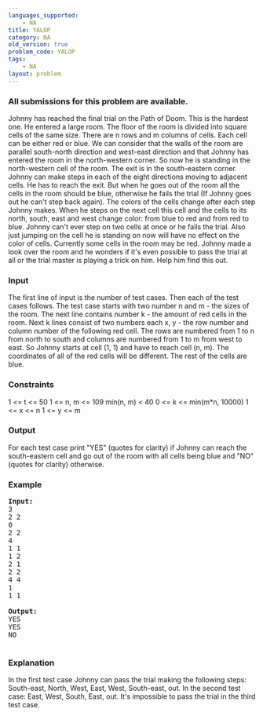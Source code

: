 ```yaml
---
languages_supported:
    - NA
title: YALOP
category: NA
old_version: true
problem_code: YALOP
tags:
    - NA
layout: problem
---
```

###  All submissions for this problem are available. 

Johnny has reached the final trial on the Path of Doom. This is the hardest one. He entered a large room. The floor of the room is divided into square cells of the same size. There are n rows and m columns of cells. Each cell can be either red or blue. We can consider that the walls of the room are parallel south-north direction and west-east direction and that Johnny has entered the room in the north-western corner. So now he is standing in the north-western cell of the room. The exit is in the south-eastern corner. Johnny can make steps in each of the eight directions moving to adjacent cells. He has to reach the exit. But when he goes out of the room all the cells in the room should be blue, otherwise he fails the trial (If Johnny goes out he can't step back again). The colors of the cells change after each step Johnny makes. When he steps on the next cell this cell and the cells to its north, south, east and west change color: from blue to red and from red to blue. Johnny can't ever step on two cells at once or he fails the trial. Also just jumping on the cell he is standing on now will have no effect on the color of cells. Currently some cells in the room may be red. Johnny made a look over the room and he wonders if it's even possible to pass the trial at all or the trial master is playing a trick on him. Help him find this out.

### Input

The first line of input is the number of test cases. Then each of the test cases follows. The test case starts with two number n and m - the sizes of the room. The next line contains number k - the amount of red cells in the room. Next k lines consist of two numbers each x, y - the row number and column number of the following red cell. The rows are numbered from 1 to n from north to south and columns are numbered from 1 to m from west to east. So Johnny starts at cell (1, 1) and have to reach cell (n, m). The coordinates of all of the red cells will be different. The rest of the cells are blue.

### Constraints

1 <= t <= 50
1 <= n, m <= 109
min(n, m) < 40
0 <= k <= min(m\*n, 10000)
1 <= x <= n
1 <= y <= m

### Output

For each test case print "YES" (quotes for clarity) if Johnny can reach the south-eastern cell and go out of the room with all cells being blue and "NO" (quotes for clarity) otherwise.

### Example

<pre>
<b>Input:</b>
3
2 2
0
2 2
4
1 1
1 2
2 1
2 2
4 4
1
1 1

<b>Output:</b>
YES
YES
NO

</pre>
### Explanation

In the first test case Johnny can pass the trial making the following steps: South-east, North, West, East, West, South-east, out. In the second test case: East, West, South, East, out. It's impossible to pass the trial in the third test case.

